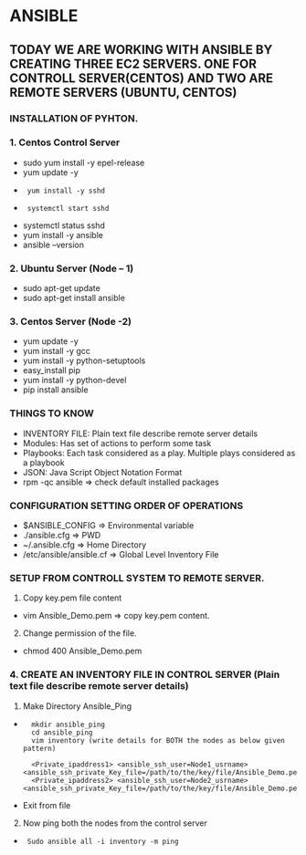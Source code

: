 # ANSIBLE
## TODAY WE ARE WORKING WITH ANSIBLE BY CREATING THREE EC2 SERVERS. ONE FOR CONTROLL SERVER(CENTOS) AND TWO ARE REMOTE SERVERS (UBUNTU, CENTOS)
### INSTALLATION OF PYHTON.
### 1.	Centos Control Server
-	sudo yum install -y epel-release 
-	yum update -y
-      yum install -y sshd
-      systemctl start sshd
-	systemctl status sshd
-	yum install -y ansible
-	ansible –version

### 2.	Ubuntu Server (Node – 1)
-	sudo apt-get update
-	sudo apt-get  install ansible

### 3.	Centos Server (Node -2)
-	yum update -y
-	yum install -y gcc
-	yum install -y python-setuptools
-	easy_install pip
-	yum install -y python-devel
-	pip install ansible
### THINGS TO KNOW
*	INVENTORY FILE: Plain text file describe remote server details
*	Modules: Has set of actions to perform some task
*	Playbooks: Each task considered as a play. Multiple plays considered as a playbook
*	JSON: Java Script Object Notation Format 
*	rpm -qc ansible => check default installed packages
### CONFIGURATION SETTING ORDER OF OPERATIONS
*	$ANSIBLE_CONFIG => Environmental variable
*	./ansible.cfg => PWD
*	~/.ansible.cfg => Home Directory 
*	/etc/ansible/ansible.cf => Global Level Inventory File
### SETUP FROM CONTROLL SYSTEM TO REMOTE SERVER.
1.	Copy key.pem file content
-	vim Ansible_Demo.pem		=> copy key.pem content.
2.	Change permission of the file.
-	chmod 400 Ansible_Demo.pem 
### 4. CREATE AN INVENTORY FILE IN CONTROL SERVER (Plain text file describe remote server details)
1. Make Directory Ansible_Ping
*       mkdir ansible_ping
        cd ansible_ping
        vim inventory (write details for BOTH the nodes as below given pattern)
        
        <Private_ipaddress1> <ansible_ssh_user=Node1_usrname> <ansible_ssh_private_Key_file=/path/to/the/key/file/Ansible_Demo.pem>
        <Private_ipaddress2> <ansible_ssh_user=Node2_usrname> <ansible_ssh_private_Key_file=/path/to/the/key/file/Ansible_Demo.pem> 
-	Exit from file
2.	Now ping both the nodes from the control server
*      Sudo ansible all -i inventory -m ping 
